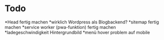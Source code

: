 # Todo

*Head fertig machen
*wirklich Wordpress als Blogbackend?
*sitemap fertig machen
*service worker (pwa-funktion) fertig machen
*ladegeschwindigkeit Hintergrundbild
*menü hover problem auf mobile
